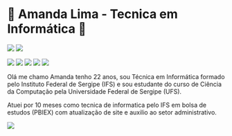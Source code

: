 # 🍃 Amanda Lima - Tecnica em Informática 🍃


  <a href = "mailto:apandalima@gmail.com"><img src="https://img.shields.io/badge/-Gmail-%23333?style=for-the-badge&logo=gmail&logoColor=white" target="_blank"></a>
[<img src="https://img.shields.io/badge/Gmail-D14836?style=for-the-badge&logo=gmail&logoColor=white" />](mailto:apandalima@gmail.com)
	
[<img src="https://img.shields.io/badge/instagram-%23E4405F.svg?&style=for-the-badge&logo=instagram&logoColor=white" />](https://instagram.com/apandalima)
[<img src="https://img.shields.io/badge/linkedin-%230077B5.svg?&style=for-the-badge&logo=linkedin&logoColor=white" />](https://www.linkedin.com/in/apandalima/)
[<img src="https://img.shields.io/badge/apandalima%237974-7289DA?style=for-the-badge&logo=discord&logoColor=white" />](https://discord.com)
[<img src="https://img.shields.io/badge/twitter-%231DA1F2.svg?&style=for-the-badge&logo=twitter&logoColor=white" />](https://twitter/apandalima)
[<img src="https://img.shields.io/badge/spotify-%231ED760.svg?&style=for-the-badge&logo=spotify&logoColor=white" />](https://open.spotify.com/user/vitoriasemacento)

Olá me chamo Amanda tenho 22 anos, sou Técnica em Informática formado pelo Instituto Federal de Sergipe (IFS) e sou estudante do curso de Ciência da Computação pela Universidade Federal de Sergipe (UFS). 

Atuei por 10 meses como tecnica de informatica pelo IFS em bolsa de estudos (PBIEX) com atualização de site e auxilio ao setor administrativo. 

<p>
  <img src="https://github-readme-stats.vercel.app/api?username=apandalima&theme=dracula&line_height=27">
 
</p>

